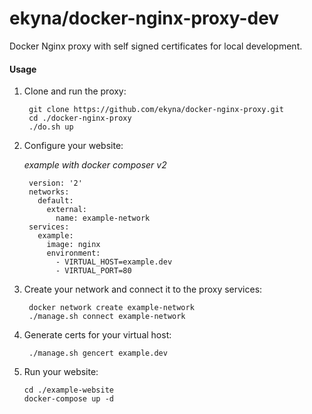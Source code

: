 ekyna/docker-nginx-proxy-dev
===

Docker Nginx proxy with self signed certificates for local development.

#### Usage

1. Clone and run the proxy: 

        git clone https://github.com/ekyna/docker-nginx-proxy.git 
        cd ./docker-nginx-proxy
        ./do.sh up        

2. Configure your website: 
    
    _example with docker composer v2_

        version: '2'
        networks:
          default:
            external:
              name: example-network
        services:
          example:
            image: nginx
            environment:
              - VIRTUAL_HOST=example.dev
              - VIRTUAL_PORT=80

3. Create your network and connect it to the proxy services:

        docker network create example-network
        ./manage.sh connect example-network

4. Generate certs for your virtual host:
        
        ./manage.sh gencert example.dev

3. Run your website:

       cd ./example-website
       docker-compose up -d 
